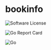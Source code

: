 # bookinfo

![Software License](https://img.shields.io/badge/license-MIT-brightgreen.svg?style=flat-square)

![Go Report Card](https://goreportcard.com/badge/github.com/cgfulton/bookinfo)

![Go](https://github.com/cgfulton/bookinfo/workflows/Go/badge.svg)